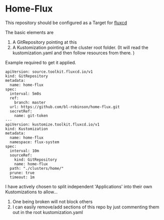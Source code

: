 # Home-Flux

This repository should be configured as a Target for [fluxcd](https://fluxcd.io/)

The basic elements are

1. A GitRepository pointing at this
2. A Kustomization pointing at the cluster root folder. (It will read the kustomization.yaml and then follow resources from there. )

Example required to get it applied.

```
apiVersion: source.toolkit.fluxcd.io/v1
kind: GitRepository
metadata:
  name: home-flux
spec:
  interval: 5m0s
  ref:
    branch: master
  url: https://github.com/bl-robinson/home-flux.git
  secretRef:
    name: git-token
---
apiVersion: kustomize.toolkit.fluxcd.io/v1
kind: Kustomization
metadata:
  name: home-flux
  namespace: flux-system
spec:
  interval: 10m
  sourceRef:
    kind: GitRepository
    name: home-flux
  path: "./clusters/home/"
  prune: true
  timeout: 1m

```

I have actively chosen to split independent 'Applications' into their own Kustomizations to allow...
1. One being broken will not block others
2. I can easily remove/add sections of this repo by just commenting them out in the root kustomization.yaml
